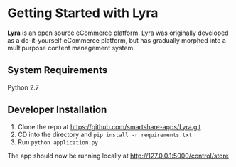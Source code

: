# Getting Started with Lyra

**Lyra** is an open source eCommerce platform. Lyra was originally developed as a do-it-yourself eCommerce platform,
but has gradually morphed into a multipurpose content management system. 

## System Requirements

Python 2.7

## Developer Installation
1. Clone the repo at <https://github.com/smartshare-apps/Lyra.git>
2. CD into the directory and `pip install -r requirements.txt`
3. Run `python application.py`

The app should now be running locally at <http://127.0.0.1:5000/control/store> 
